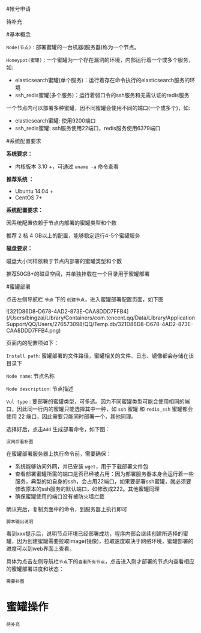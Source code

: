 #帐号申请

待补充

#基本概念

`Node(节点)` :  部署蜜罐的一台机器(服务器)称为一个节点。

`Honeypot(蜜罐)` : 一个蜜罐为一个存在漏洞的环境，内部运行着一个或多个服务，如:

- elasticsearch蜜罐(单个服务)：运行着存在命令执行的elasticsearch服务的环境
- ssh_redis蜜罐(多个服务)：运行着弱口令的ssh服务和无需认证的redis服务

一个节点内可以部署多种蜜罐，因不同蜜罐会使用不同的端口(一个或多个)，如:

- elasticsearch蜜罐: 使用9200端口
- ssh_redis蜜罐: ssh服务使用22端口，redis服务使用6379端口


#系统配置要求

**系统要求：**

- 内核版本 3.10 +，可通过 `uname -a` 命令查看

**推荐系统 ：**

- Ubuntu 14.04 +
- CentOS 7+

**系统配置要求：**

因系统配置依赖于节点内部署的蜜罐类型和个数

推荐 2 核 4 GB以上的配置，能够稳定运行4-5个蜜罐服务

**磁盘要求：**

磁盘大小同样依赖于节点内部署的蜜罐类型和个数

推荐50GB+的磁盘空间，并单独挂载在一个目录用于蜜罐部署

#蜜罐部署

点击左侧导航栏 `节点` 下的 `创建节点`，进入蜜罐部署配置页面，如下图

 ![321D86D8-D678-4AD2-873E-CAA8DDD7FFB4](/Users/bingzai/Library/Containers/com.tencent.qq/Data/Library/Application Support/QQ/Users/276573098/QQ/Temp.db/321D86D8-D678-4AD2-873E-CAA8DDD7FFB4.png)



页面内的配置项如下：

`Install path`: 蜜罐部署的文件路径，蜜罐相关的文件、日志、镜像都会存储在该目录下

`Node name`: 节点名称

`Node description`: 节点描述

`Vul type` : 要部署的蜜罐类型，可多选。因为不同蜜罐类型可能会使用相同的端口，因此同一行内的蜜罐只能选择其中一种，如 `ssh` 蜜罐 和 `redis_ssh` 蜜罐都会使用 22 端口，因此需要只能同时部署一个，其他同理。

选择好后，点击`Add` 生成部署命令，如下图：

```
没网后看补图
```

在蜜罐部署服务器上执行命令前，需要确保：

- 系统能够访问外网，并已安装 `wget`，用于下载部署文件包
- 查看部署蜜罐所需的端口是否已经被占用：因为部署服务器本身会运行着一些服务，典型的如自身的ssh，会占用22端口，如果要部署ssh蜜罐，就必须要修改原本的ssh服务的默认端口，如修改成222。其他蜜罐同理
- 确保蜜罐使用的端口没有被防火墙拦截

确认完后，复制页面中的命令，到服务器上执行即可

```
脚本输出说明
```

看到xxx提示后，说明节点环境已经部署成功，程序内部会继续创建所选择的蜜罐，因为创建蜜罐需要拉取Image(镜像)，拉取速度取决于网络环境，蜜罐部署的进度可以到web界面上查看。

具体为点击左侧导航栏`节点`下的`查看所有节点`，点击进入刚才部署的节点内查看相应的蜜罐部署进度和状态：

```
需要补图
```

# 蜜罐操作

```
待补充
```






